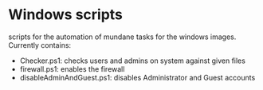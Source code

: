 # Windows scripts

scripts for the automation of mundane tasks for the windows images.
Currently contains:
* Checker.ps1: checks users and admins on system against given files
* firewall.ps1: enables the firewall
* disableAdminAndGuest.ps1: disables Administrator and Guest accounts
